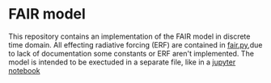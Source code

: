 # FAIR model
This repository contains an implementation of the FAIR model in discrete time domain. All effecting radiative forcing (ERF) are contained in [fair.py](fair.py),due to lack of documentation some constants or ERF aren't implemented. 
The model is intended to be exectuded in a separate file, like in a [jupyter notebook](fair_notebook.ipynb)
